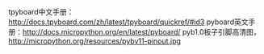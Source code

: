 tpyboard中文手册：http://docs.tpyboard.com/zh/latest/tpyboard/quickref/#id3
pyboard英文手册：http://docs.micropython.org/en/latest/pyboard/
pyb1.0板子引脚高清图，http://micropython.org/resources/pybv11-pinout.jpg
